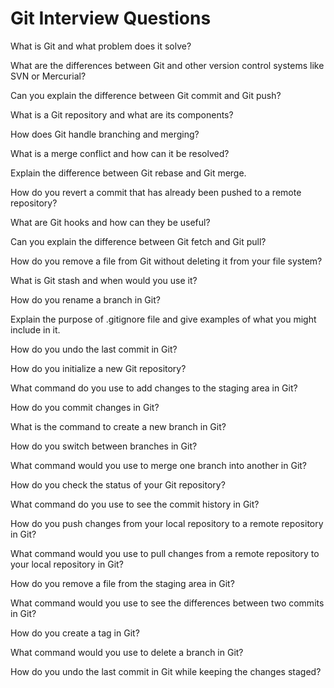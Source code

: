 # Git Interview Questions

What is Git and what problem does it solve?

What are the differences between Git and other version control systems like SVN or Mercurial?

Can you explain the difference between Git commit and Git push?

What is a Git repository and what are its components?

How does Git handle branching and merging?

What is a merge conflict and how can it be resolved?

Explain the difference between Git rebase and Git merge.

How do you revert a commit that has already been pushed to a remote repository?

What are Git hooks and how can they be useful?

Can you explain the difference between Git fetch and Git pull?

How do you remove a file from Git without deleting it from your file system?

What is Git stash and when would you use it?

How do you rename a branch in Git?

Explain the purpose of .gitignore file and give examples of what you might include in it.

How do you undo the last commit in Git?

How do you initialize a new Git repository?

What command do you use to add changes to the staging area in Git?

How do you commit changes in Git?

What is the command to create a new branch in Git?

How do you switch between branches in Git?

What command would you use to merge one branch into another in Git?

How do you check the status of your Git repository?

What command do you use to see the commit history in Git?

How do you push changes from your local repository to a remote repository in Git?

What command would you use to pull changes from a remote repository to your local repository in Git?

How do you remove a file from the staging area in Git?

What command would you use to see the differences between two commits in Git?

How do you create a tag in Git?

What command would you use to delete a branch in Git?

How do you undo the last commit in Git while keeping the changes staged?
